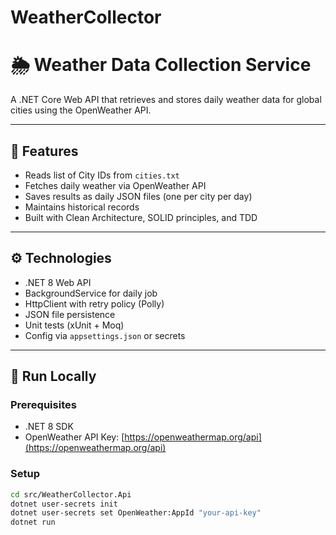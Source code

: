 # WeatherCollector

# 🌦️ Weather Data Collection Service

A .NET Core Web API that retrieves and stores daily weather data for global cities using the OpenWeather API.

---

## 📌 Features

- Reads list of City IDs from `cities.txt`
- Fetches daily weather via OpenWeather API
- Saves results as daily JSON files (one per city per day)
- Maintains historical records
- Built with Clean Architecture, SOLID principles, and TDD

---

## ⚙️ Technologies

- .NET 8 Web API
- BackgroundService for daily job
- HttpClient with retry policy (Polly)
- JSON file persistence
- Unit tests (xUnit + Moq)
- Config via `appsettings.json` or secrets

---

## 🚀 Run Locally

### Prerequisites
- .NET 8 SDK
- OpenWeather API Key: [https://openweathermap.org/api](https://openweathermap.org/api)

### Setup

```bash
cd src/WeatherCollector.Api
dotnet user-secrets init
dotnet user-secrets set OpenWeather:AppId "your-api-key"
dotnet run

